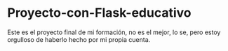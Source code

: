 # Proyecto-con-Flask-educativo
Este es el proyecto final de mi formación, no es el mejor, lo se, pero estoy orgulloso de haberlo hecho por mi propia cuenta.  
